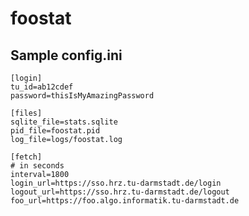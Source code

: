 # foostat
Sample config.ini
---------------
    [login]
    tu_id=ab12cdef
    password=thisIsMyAmazingPassword
    
    [files]
    sqlite_file=stats.sqlite
    pid_file=foostat.pid
    log_file=logs/foostat.log
    
    [fetch]
    # in seconds
    interval=1800
    login_url=https://sso.hrz.tu-darmstadt.de/login
    logout_url=https://sso.hrz.tu-darmstadt.de/logout
    foo_url=https://foo.algo.informatik.tu-darmstadt.de
